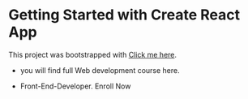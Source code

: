 # Getting Started with Create React App

This project was bootstrapped with [Click me here](https://education-webdev-site.netlify.app/).


* you will find full Web development course here.


* Front-End-Developer. Enroll Now

